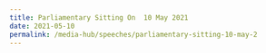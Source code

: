 ```yaml
---
title: Parliamentary Sitting On  10 May 2021
date: 2021-05-10
permalink: /media-hub/speeches/parliamentary-sitting-10-may-2
---
```

